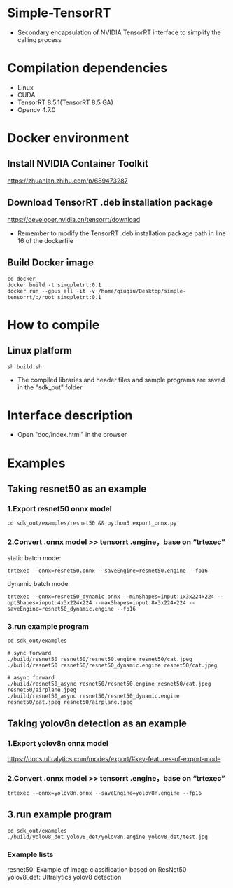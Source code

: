 # Simple-TensorRT
* Secondary encapsulation of NVIDIA TensorRT interface to simplify the calling process

# Compilation dependencies
* Linux
* CUDA
* TensorRT 8.5.1(TensorRT 8.5 GA)
* Opencv 4.7.0

# Docker environment
## Install NVIDIA Container Toolkit  
https://zhuanlan.zhihu.com/p/689473287
## Download TensorRT .deb installation package
https://developer.nvidia.cn/tensorrt/download
* Remember to modify the TensorRT .deb installation package path in line 16 of the dockerfile
## Build Docker image
```
cd docker
docker build -t simgpletrt:0.1 .
docker run --gpus all -it -v /home/qiuqiu/Desktop/simple-tensorrt/:/root simgpletrt:0.1
```

# How to compile
## Linux platform
```
sh build.sh
```
* The compiled libraries and header files and sample programs are saved in the "sdk_out" folder

# Interface description
* Open "doc/index.html" in the browser
  
# Examples
## Taking resnet50 as an example
### 1.Export resnet50 onnx model
```
cd sdk_out/examples/resnet50 && python3 export_onnx.py
```
### 2.Convert .onnx model >> tensorrt .engine，base on “trtexec”
static batch mode:
```
trtexec --onnx=resnet50.onnx --saveEngine=resnet50.engine --fp16
```
dynamic batch mode:
```
trtexec --onnx=resnet50_dynamic.onnx --minShapes=input:1x3x224x224 --optShapes=input:4x3x224x224 --maxShapes=input:8x3x224x224 --saveEngine=resnet50_dynamic.engine --fp16
```
### 3.run example program
```
cd sdk_out/examples 

# sync forward
./build/resnet50 resnet50/resnet50.engine resnet50/cat.jpeg
./build/resnet50 resnet50/resnet50_dynamic.engine resnet50/cat.jpeg 

# async forward
./build/resnet50_async resnet50/resnet50.engine resnet50/cat.jpeg resnet50/airplane.jpeg
./build/resnet50_async resnet50/resnet50_dynamic.engine resnet50/cat.jpeg resnet50/airplane.jpeg
```
## Taking yolov8n detection as an example
### 1.Export yolov8n onnx model  
https://docs.ultralytics.com/modes/export/#key-features-of-export-mode
### 2.Convert .onnx model >> tensorrt .engine，base on “trtexec”
```
trtexec --onnx=yolov8n.onnx --saveEngine=yolov8n.engine --fp16
```
## 3.run example program
```
cd sdk_out/examples
./build/yolov8_det yolov8_det/yolov8n.engine yolov8_det/test.jpg
```


### Example lists
resnet50: Example of image classification based on ResNet50  
yolov8_det: Ultralytics yolov8 detection  
